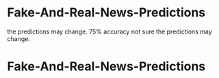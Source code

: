 # Fake-And-Real-News-Predictions
the predictions may change. 75% accuracy not sure the predictions may change.
# Fake-And-Real-News-Predictions
